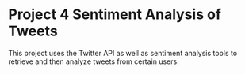 # Project 4 Sentiment Analysis of Tweets
 
This project uses the Twitter API as well as sentiment analysis tools to retrieve and then analyze tweets from certain users.